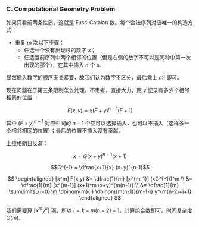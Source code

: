### C. Computational Geometry Problem

如果只看前两条性质，这就是 Fuss-Catalan 数。每个合法序列对应唯一的构造方式：

- 重复 $m$ 次以下步骤：
    - 任选一个没有出现过的数字 $x$；
    - 任选当前序列中两个相邻的位置（但是右侧的数字不可以是同种中第一次出现的那个），在其中插入 $n$ 个 $x$.

显然插入数字的顺序无关紧要，故我们认为数字不区分，最后乘上 $m!$ 即可。

现在问题在于第三条限制怎么处理。不思考，直接大力，用 $y$ 记录有多少个相邻相同的位置：

$$F(x,y) = x (F+y)^{n-1} (F+1)$$

其中 $(F+y)^{n-1}$ 对应中间的 $n-1$ 个空可以选择插入，也可以不插入（这样多一个相邻相同的位置）；最后的位置不插入没有贡献。

上拉格朗日反演：

$$x = G (x+y)^{n-1} (x+1)$$

$$G^{-1} = \dfrac{x+1}{x} (x+y)^{n-1}$$

$$
\begin{aligned}
[x^m] F(x,y) &= \dfrac{1}{m} [x^{m-1}] (xG^{-1})^m \\
&= \dfrac{1}{m} [x^{m-1}] (x+1)^m (x+y)^{m(n-1)} \\
&= \dfrac{1}{m} \sum\limits_{i=0}^m \dbinom{m}{i} \dbinom{m(n-1)}{m-1-i} y^{m(n-2)+i+1}
\end{aligned}
$$

我们需要算 $[x^m y^k]$ 项，所以 $i=k-m(n-2)-1$。计算组合数即可。时间复杂度 $O(m)$。
